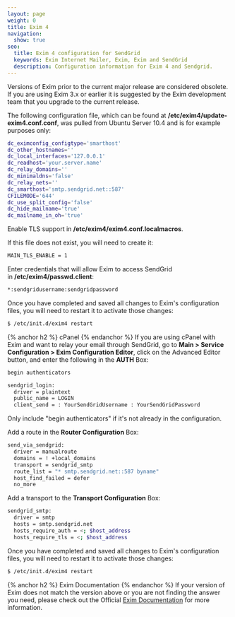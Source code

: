 ```yaml
---
layout: page
weight: 0
title: Exim 4
navigation:
  show: true
seo:
  title: Exim 4 configuration for SendGrid
  keywords: Exim Internet Mailer, Exim, Exim and SendGrid
  description: Configuration information for Exim 4 and Sendgrid.
---
```


<call-out type="warning">

Versions of Exim prior to the current major release are considered obsolete. If you are using Exim 3.x or earlier it is suggested by the Exim development team that you upgrade to the current release.

</call-out>

The following configuration file, which can be found at **/etc/exim4/update-exim4.conf.conf**, was pulled from Ubuntu Server 10.4 and is for example purposes only:

```bash
dc_eximconfig_configtype='smarthost'
dc_other_hostnames=''
dc_local_interfaces='127.0.0.1'
dc_readhost='your.server.name'
dc_relay_domains=''
dc_minimaldns='false'
dc_relay_nets=''
dc_smarthost='smtp.sendgrid.net::587'
CFILEMODE='644'
dc_use_split_config='false'
dc_hide_mailname='true'
dc_mailname_in_oh='true'
```

Enable TLS support in **/etc/exim4/exim4.conf.localmacros**.



<call-out>

If this file does not exist, you will need to create it:

</call-out>

```bash
MAIN_TLS_ENABLE = 1
```

Enter credentials that will allow Exim to access SendGrid in **/etc/exim4/passwd.client**:

```bash
*:sendgridusername:sendgridpassword
```

Once you have completed and saved all changes to Exim's configuration files, you will need to restart it to activate those changes:

```bash
$ /etc/init.d/exim4 restart
```


{% anchor h2 %}	cPanel
{% endanchor %}	
If you are using cPanel with Exim and want to relay your email through SendGrid, go to **Main \> Service Configuration \> Exim Configuration Editor**, click on the Advanced Editor button, and enter the following in the **AUTH** Box:

```bash
begin authenticators

sendgrid_login:
  driver = plaintext
  public_name = LOGIN
  client_send = : YourSendGridUsername : YourSendGridPassword
```


<call-out>

Only include "begin authenticators" if it's not already in the configuration.

</call-out>

Add a route in the **Router Configuration** Box:

```bash
send_via_sendgrid:
  driver = manualroute
  domains = ! +local_domains
  transport = sendgrid_smtp
  route_list = "* smtp.sendgrid.net::587 byname"
  host_find_failed = defer
  no_more
```

Add a transport to the **Transport Configuration** Box:

```bash
sendgrid_smtp:
  driver = smtp
  hosts = smtp.sendgrid.net
  hosts_require_auth = <; $host_address
  hosts_require_tls = <; $host_address
```

Once you have completed and saved all changes to Exim's configuration files, you will need to restart it to activate those changes:

```bash
$ /etc/init.d/exim4 restart
```

{% anchor h2 %}	Exim Documentation
{% endanchor %}	If your version of Exim does not match the version above or you are not finding the answer you need, please check out the Official [Exim Documentation](http://www.exim.org/docs.html) for more information.

